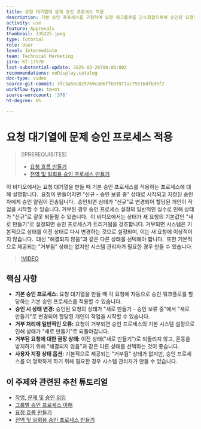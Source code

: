```yaml
---
title: 요청 대기열에 문제 승인 프로세스 적용
description: 기본 승인 프로세스를 구현하여 요청 워크플로를 간소화함으로써 승인된 요청의 상태가 "새로 만들기"로 적절하게 변경되도록 합니다. "해결되지 않음"으로 상태 변경을 선택하여 거부된 요청에 대한 혼동을 해결합니다.
activity: use
feature: Approvals
thumbnail: 335225.jpeg
type: Tutorial
role: User
level: Intermediate
team: Technical Marketing
jira: KT-17578
last-substantial-update: 2025-03-26T00:00:00Z
recommendations: noDisplay,catalog
doc-type: video
source-git-commit: 3fc3a58c829769ca06ffb93971ac75516dfbd5f2
workflow-type: tm+mt
source-wordcount: '376'
ht-degree: 6%

---
```


# 요청 대기열에 문제 승인 프로세스 적용

>[!PREREQUISITES]
>
>* [요청 흐름 만들기](https://experienceleague.adobe.com/en/docs/workfront-learn/tutorials-workfront/manage-work/request-queues/create-a-request-flow)
>* [전역 및 일회용 승인 프로세스 만들기](https://experienceleague.adobe.com/en/docs/workfront-learn/tutorials-workfront/manage-work/approval-processes-and-milestone-paths/create-a-single-use-approval-process)


이 비디오에서는 요청 대기열을 만들 때 기본 승인 프로세스를 적용하는 프로세스에 대해 설명합니다. &#x200B; 요청이 만들어지면 &quot;신규 - 승인 보류 중&quot; 상태로 시작되고 지정된 승인자에게 승인 알림이 전송됩니다. &#x200B; 승인되면 상태가 &quot;신규&quot;로 변경되어 할당된 개인이 작업을 시작할 수 있습니다. &#x200B; 거부된 경우 승인 프로세스 설정의 일반적인 실수로 인해 상태가 &quot;신규&quot;로 잘못 되돌릴 수 있습니다. &#x200B;
이 비디오에서는 상태가 새 요청의 기본값인 &quot;새로 만들기&quot;로 설정되면 승인 프로세스가 트리거됨을 강조합니다. &#x200B; 거부되면 시스템은 기본적으로 상태를 이전 상태로 다시 변경하는 것으로 설정되며, 이는 새 요청에 이상적이지 않습니다. &#x200B; 대신 &quot;해결되지 않음&quot;과 같은 다른 상태를 선택해야 합니다. &#x200B; 또한 기본적으로 제공되는 &quot;거부됨&quot; 상태는 없지만 시스템 관리자가 필요한 경우 만들 수 있습니다. &#x200B;

>[!VIDEO](https://video.tv.adobe.com/v/3455013/?quality=12&learn=on&enablevpops)

## 핵심 사항

* **기본 승인 프로세스:** 요청 대기열을 만들 때 각 요청에 자동으로 승인 워크플로를 할당하는 기본 승인 프로세스를 적용할 수 있습니다.
* **승인 시 상태 변경:** 승인된 요청의 상태가 &quot;새로 만들기 - 승인 보류 중&quot;에서 &quot;새로 만들기&quot;로 변경되어 할당된 개인이 작업을 시작할 수 있습니다.
* **거부 처리에 일반적인 오류:** 요청이 거부되면 승인 프로세스의 기본 시스템 설정으로 인해 상태가 &quot;새로 만들기&quot;로 되돌아갑니다.
* **거부된 요청에 대한 권장 상태:** 이전 상태(&quot;새로 만들기&quot;)로 되돌리지 않고, 혼동을 방지하기 위해 &quot;해결되지 않음&quot;과 같은 다른 상태를 선택하는 것이 좋습니다.
* **사용자 지정 상태 옵션:** 기본적으로 제공되는 &quot;거부됨&quot; 상태가 없지만, 승인 프로세스를 더 명확하게 하기 위해 필요한 경우 시스템 관리자가 만들 수 있습니다.


## 이 주제와 관련된 추천 튜토리얼

* [작업, 문제 및 승인 위임](/help/manage-work/approval-processes-and-milestone-paths/delegate-approvals.md)
* [그룹별 승인 프로세스 이해](/help/administration-and-setup/approval-processes-and-milestone-paths/group-specific-approval-processes.md)
* [요청 흐름 만들기](/help/manage-work/request-queues/create-a-request-flow.md)
* [전역 및 일회용 승인 프로세스 만들기](https://experienceleague.adobe.com/en/docs/workfront-learn/tutorials-workfront/manage-work/approval-processes-and-milestone-paths/create-a-single-use-approval-process)

